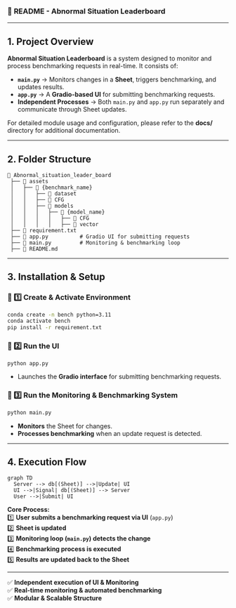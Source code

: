 ### 📌 **README - Abnormal Situation Leaderboard**  

---

## **1. Project Overview**  

**Abnormal Situation Leaderboard** is a system designed to monitor and process benchmarking requests in real-time. It consists of:  

- **`main.py`** → Monitors changes in a **Sheet**, triggers benchmarking, and updates results.  
- **`app.py`** → A **Gradio-based UI** for submitting benchmarking requests.  
- **Independent Processes** → Both `main.py` and `app.py` run separately and communicate through Sheet updates.  

For detailed module usage and configuration, please refer to the **docs/** directory for additional documentation.

---

## **2. Folder Structure**  

```
📂 Abnormal_situation_leader_board
 ├── 📁 assets
 │   ├── 📁 {benchmark_name}
 │   │   ├── 📁 dataset
 │   │   ├── 📁 CFG
 │   │   ├── 📁 models
 │   │   │   ├── 📁 {model_name}
 │   │   │   │   ├── 📁 CFG
 │   │   │   │   ├── 📁 vector
 ├── 📜 requirement.txt
 ├── 📜 app.py          # Gradio UI for submitting requests
 ├── 📜 main.py         # Monitoring & benchmarking loop
 ├── 📜 README.md
```

---

## **3. Installation & Setup**  

### **🔹 1️⃣ Create & Activate Environment**  
```bash
conda create -n bench python=3.11
conda activate bench
pip install -r requirement.txt
```

### **🔹 2️⃣ Run the UI**  
```bash
python app.py
```
- Launches the **Gradio interface** for submitting benchmarking requests.

### **🔹 3️⃣ Run the Monitoring & Benchmarking System**  
```bash
python main.py
```
- **Monitors** the Sheet for changes.  
- **Processes benchmarking** when an update request is detected.  
---

## **4. Execution Flow**  

```mermaid
graph TD
  Server --> db[(Sheet)] -->|Update| UI
  UI -->|Signal| db[(Sheet)] --> Server
  User -->|Submit| UI
```

**Core Process:**  
1️⃣ **User submits a benchmarking request via UI** (`app.py`)  
2️⃣ **Sheet is updated**  
3️⃣ **Monitoring loop (`main.py`) detects the change**  
4️⃣ **Benchmarking process is executed**  
5️⃣ **Results are updated back to the Sheet**  

---

✅ **Independent execution of UI & Monitoring**  
✅ **Real-time monitoring & automated benchmarking**  
✅ **Modular & Scalable Structure**  
